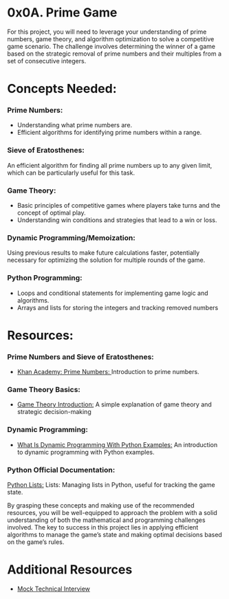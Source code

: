# 0x0A. Prime Game

For this project, you will need to leverage your understanding of prime numbers, game theory, and algorithm optimization to solve a competitive game scenario. The challenge involves determining the winner of a game based on the strategic removal of prime numbers and their multiples from a set of consecutive integers.

# Concepts Needed:
### Prime Numbers:

- Understanding what prime numbers are.
- Efficient algorithms for identifying prime numbers within a range.

### Sieve of Eratosthenes:

An efficient algorithm for finding all prime numbers up to any given limit, which can be particularly useful for this task.

### Game Theory:

- Basic principles of competitive games where players take turns and the concept of optimal play.
- Understanding win conditions and strategies that lead to a win or loss.

### Dynamic Programming/Memoization:

Using previous results to make future calculations faster, potentially necessary for optimizing the solution for multiple rounds of the game.

### Python Programming:

- Loops and conditional statements for implementing game logic and algorithms.
- Arrays and lists for storing the integers and tracking removed numbers

# Resources:
### Prime Numbers and Sieve of Eratosthenes:

- [Khan Academy: Prime Numbers: ](https://intranet.alxswe.com/rltoken/IUKEfGVroNza8u37x0lEzw) Introduction to prime numbers.

### Game Theory Basics:

- [Game Theory Introduction:](https://intranet.alxswe.com/rltoken/lH4z--LnsuXYKh23Ji9Elw) A simple explanation of game theory and strategic decision-making

### Dynamic Programming:

- [What Is Dynamic Programming With Python Examples:](https://intranet.alxswe.com/rltoken/W6T0RxWaFG3GisPxLLNYkQ) An introduction to dynamic programming with Python examples.

### Python Official Documentation:

[Python  Lists:](https://intranet.alxswe.com/rltoken/JTEGXnSDYDp8yblD9y86eg) Lists: Managing lists in Python, useful for tracking the game state.

By grasping these concepts and making use of the recommended resources, you will be well-equipped to approach the problem with a solid understanding of both the mathematical and programming challenges involved. The key to success in this project lies in applying efficient algorithms to manage the game’s state and making optimal decisions based on the game’s rules.

# Additional Resources
- [Mock Technical Interview](https://intranet.alxswe.com/rltoken/h176d28650FiZFWhWw9_Sg)